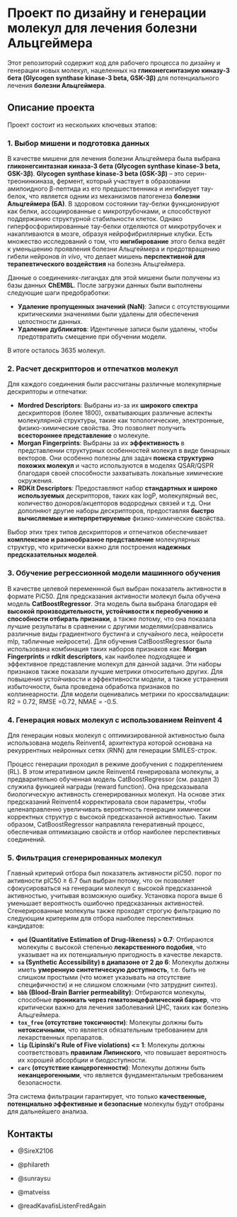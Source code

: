 
# Проект по дизайну и генерации молекул для лечения болезни Альцгеймера

Этот репозиторий содержит код для рабочего процесса по дизайну и генерации новых молекул, нацеленных на **гликонегсинтазную киназу-3 бета (Glycogen synthase kinase-3 beta, GSK-3β)** для потенциального лечения **болезни Альцгеймера**.

## Описание проекта

Проект состоит из нескольких ключевых этапов:

### 1\. Выбор мишени и подготовка данных

В качестве мишени для лечения болезни Альцгеймера была выбрана **гликонегсинтазная киназа-3 бета (Glycogen synthase kinase-3 beta, GSK-3β)**.
**Glycogen synthase kinase-3 beta (GSK-3β)** – это серин-треонинкиназа, фермент, который участвует в образовании амилоидного β-пептида из его предшественника и ингибирует тау-белок, что является одним из механизмов патогенеза **болезни Альцгеймера (БА)**. В здоровом состоянии тау-белки функционируют как белки, ассоциированные с микротрубочками, и способствуют поддержанию структурной стабильности клеток. Однако гиперфосфорилированные тау-белки отделяются от микротрубочек и накапливаются в мозге, образуя нейрофибриллярные клубки. Есть множество исследований о том, что **ингибирование** этого белка ведёт к уменьшению проявления болезни Альцгеймера и предотвращению гибели нейронов *in vivo*, что делает мишень **перспективной для терапевтического воздействия** на болезнь Альцгеймера.

Данные о соединениях-лигандах для этой мишени были получены из базы данных **ChEMBL**.
После загрузки данных были выполнены следующие шаги предобработки:

  * **Удаление пропущенных значений (NaN)**: Записи с отсутствующими критическими значениями были удалены для обеспечения целостности данных.
  * **Удаление дубликатов**: Идентичные записи были удалены, чтобы предотвратить смещение при обучении модели.

В итоге осталось 3635 молекул.

### 2\. Расчет дескрипторов и отпечатков молекул

Для каждого соединения были рассчитаны различные молекулярные дескрипторы и отпечатки:

  * **Mordred Descriptors**: Выбраны из-за их **широкого спектра** дескрипторов (более 1800), охватывающих различные аспекты молекулярной структуры, такие как топологические, электронные, физико-химические свойства. Это позволяет получить **всестороннее представление** о молекуле.
  * **Morgan Fingerprints**: Выбраны за их **эффективность** в представлении структурных особенностей молекул в виде бинарных векторов. Они особенно полезны для задач **поиска структурно похожих молекул** и часто используются в моделях QSAR/QSPR благодаря своей способности захватывать локальные химические окружения.
  * **RDKit Descriptors**: Предоставляют набор **стандартных и широко используемых** дескрипторов, таких как logP, молекулярный вес, количество доноров/акцепторов водородных связей и т.д. Они дополняют другие наборы дескрипторов, предоставляя **быстро вычисляемые и интерпретируемые** физико-химические свойства.

Выбор этих трех типов дескрипторов и отпечатков обеспечивает **комплексное и разнообразное представление** молекулярных структур, что критически важно для построения **надежных предсказательных моделей**.

### 3\. Обучение регрессионной модели машинного обучения

В качестве целевой переменнной был выбран показатель активности в формате PiC50.
Для предсказания активности молекул была обучена модель **CatBoostRegressor**. Эта модель была выбрана благодаря её **высокой производительности, устойчивости к переобучению и способности отбирать признаки**, а также потому, что она показала лучшие результаты в сравнении с другими моделями(сравнвались различные виды градиентного бустинга и случайного леса, нейросети mlp, табличные нейросети). Для обучения CatBoostRegressor была использована комбинация таких наборов признаков как: **Morgan Fingerprints** и **rdkit descriptors**, как наиболее подходящее и эффективное представление молекул для данной задачи. Эти наборы признаков также показали лучшие метрики относительно других. Для повышения устойчивости и эффективности модели, а также устранения избыточности, была проведена обработка признаков по коллинеарности.
Для модели оценивались метрики по кроссвалидации: R2 = 0.72, RMSE =0.72, NMAE = -0.5. 
 
### 4\. Генерация новых молекул с использованием Reinvent 4

Для генерации новых молекул с оптимизированной активностью была использована модель Reinvent4, архитектура которой основана на рекуррентных нейронных сетях (RNN) для генерации SMILES-строк.

Процесс генерации проходил в режиме дообучения с подкреплением (RL). В этом итеративном цикле Reinvent4 генерировала молекулы, а предварительно обученная модель CatBoostRegressor (см. раздел 3) служила функцией награды (reward function). Она предсказывала биологическую активность сгенерированных молекул. На основе этих предсказаний Reinvent4 корректировала свои параметры, чтобы целенаправленно увеличивать вероятность генерации химически корректных структур с высокой предсказанной активностью. Таким образом, CatBoostRegressor направляла генеративный процесс, обеспечивая оптимизацию свойств и отбор наиболее перспективных соединений.

### 5\. Фильтрация сгенерированных молекул

 Главный критерий отбора был показатель активности piC50. порог по активности pIC50 ≥ 6.7 был выбран потому, что он позволяет сфокусироваться на генерации молекул с высокой предсказанной активностью, учитывая возможную ошибку. Установка порога выше 6 уменьшает вероятность ошибочно предсказанных активностей.
Сгенерированные молекулы также проходят строгую фильтрацию по следующим критериям для отбора наиболее перспективных кандидатов:

  * **`qed` (Quantitative Estimation of Drug-likeness) \> 0.7**: Отбираются молекулы с высокой степенью **лекарственного подобия**, что указывает на их потенциальную пригодность в качестве лекарств.
  * **`sa` (Synthetic Accessibility) в диапазоне от 2 до 6**: Молекулы должны иметь **умеренную синтетическую доступность**, т.е. быть не слишком простыми (что может указывать на отсутствие специфичности) и не слишком сложными (что затруднит синтез).
  * **`bbb` (Blood-Brain Barrier permeability)**: Отбираются молекулы, способные **проникать через гематоэнцефалический барьер**, что критически важно для лечения заболеваний ЦНС, таких как болезнь Альцгеймера.
  * **`tox_free` (отсутствие токсичности)**: Молекулы должны быть **нетоксичными**, что является обязательным требованием для лекарственных препаратов.
  * **`lip` (Lipinski's Rule of Five violations) \<= 1**: Молекулы должны соответствовать **правилам Липинского**, что повышает вероятность их хорошей абсорбции и биодоступности.
  * **`carc` (отсутствие канцерогенности)**: Молекулы должны быть **неканцерогенными**, что является фундаментальным требованием безопасности.

Эта система фильтрации гарантирует, что только **качественные, потенциально эффективные и безопасные** молекулы будут отобраны для дальнейшего анализа.


## Контакты

* @SireX2106

* @philareth

* @sunraysu

* @matveiss

* @readKavafisListenFredAgain

